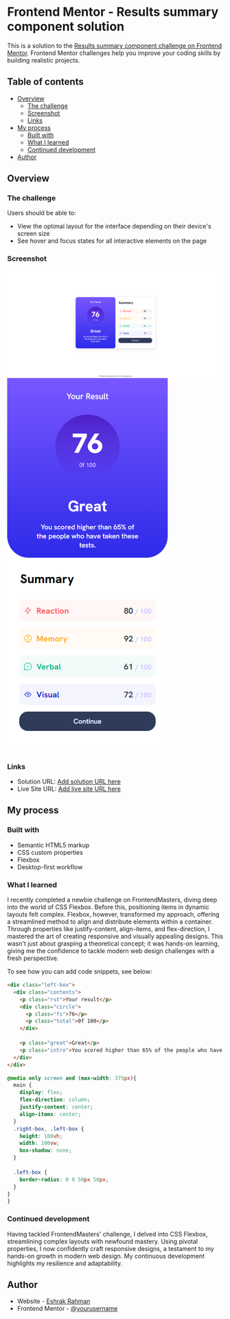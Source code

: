 # Frontend Mentor - Results summary component solution

This is a solution to the [Results summary component challenge on Frontend Mentor](https://www.frontendmentor.io/challenges/results-summary-component-CE_K6s0maV). Frontend Mentor challenges help you improve your coding skills by building realistic projects. 

## Table of contents

- [Overview](#overview)
  - [The challenge](#the-challenge)
  - [Screenshot](#screenshot)
  - [Links](#links)
- [My process](#my-process)
  - [Built with](#built-with)
  - [What I learned](#what-i-learned)
  - [Continued development](#continued-development)
- [Author](#author)


## Overview

### The challenge

Users should be able to:

- View the optimal layout for the interface depending on their device's screen size
- See hover and focus states for all interactive elements on the page

### Screenshot

![](./screenshoot/desktop.png)
![](./screenshoot/mobile.png)


### Links

- Solution URL: [Add solution URL here](https://github.com/EshrakRahman/Results-summary-component-forntendmentor_challenge-)
- Live Site URL: [Add live site URL here](https://eshrakrahman.github.io/Results-summary-component-forntendmentor_challenge-/)

## My process

### Built with

- Semantic HTML5 markup
- CSS custom properties
- Flexbox
- Desktop-first workflow


### What I learned

I recently completed a newbie challenge on FrontendMasters, diving deep into the world of CSS Flexbox. Before this, positioning items in dynamic layouts felt complex. Flexbox, however, transformed my approach, offering a streamlined method to align and distribute elements within a container. Through properties like justify-content, align-items, and flex-direction, I mastered the art of creating responsive and visually appealing designs. This wasn't just about grasping a theoretical concept; it was hands-on learning, giving me the confidence to tackle modern web design challenges with a fresh perspective.

To see how you can add code snippets, see below:

```html
<div class="left-box">
  <div class="contents">
    <p class="rst">Your result</p>
    <div class="circle">
      <p class="fs">76</p>
      <p class="total">0f 100</p>
    </div>

    <p class="great">Great</p>
    <p class="intro">You scored higher than 65% of the people who have taken these tests.</p>
  </div>
</div>
```
```css
@media only screen and (max-width: 375px){
  main {
    display: flex;
    flex-direction: column;
    justify-content: center;
    align-items: center;
  }
  .right-box, .left-box {
    height: 100vh;
    width: 100vw;
    box-shadow: none;
  }

  .left-box {
    border-radius: 0 0 50px 50px;
  }
}
}
```


### Continued development

Having tackled FrontendMasters' challenge, I delved into CSS Flexbox, streamlining complex layouts with newfound mastery. Using pivotal properties, I now confidently craft responsive designs, a testament to my hands-on growth in modern web design. My continuous development highlights my resilience and adaptability.


## Author

- Website - [Eshrak Rahman](https://github.com/EshrakRahman)
- Frontend Mentor - [@yourusername](https://www.frontendmentor.io/profile/EshrakRahman)

